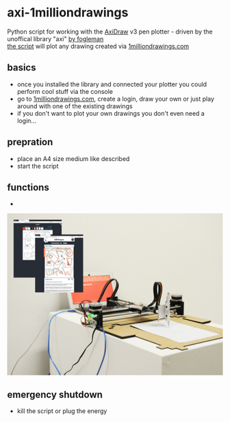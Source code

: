 # axi-1milliondrawings
Python script for working with the [AxiDraw](https://www.axidraw.com/) v3 pen plotter - driven by the unoffical library "axi" [by fogleman](https://github.com/fogleman/axi)\
[the script](plotter.py) will plot any drawing created via [1milliondrawings.com](https://1milliondrawings.com/)

## basics
- once you installed the library and connected your plotter you could perform cool stuff via the console
- go to [1milliondrawings.com](https://1milliondrawings.com/), create a login, draw your own or just play around with one of the existing drawings
- if you don't want to plot your own drawings you don't even need a login...

## prepration
- place an A4 size medium like described
- start the script

## functions
- 

![plotter image](plot-your-drawing-via-1milliondrawings.jpg)

## emergency shutdown
- kill the script or plug the energy

